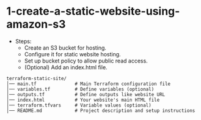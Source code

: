 # 1-create-a-static-website-using-amazon-s3
 
- Steps:
    - Create an S3 bucket for hosting.
    - Configure it for static website hosting.
    - Set up bucket policy to allow public read access.
    - (Optional) Add an index.html file.

```
terraform-static-site/
│── main.tf              # Main Terraform configuration file
│── variables.tf         # Define variables (optional)
│── outputs.tf           # Define outputs like website URL
│── index.html           # Your website's main HTML file
│── terraform.tfvars     # Variable values (optional)
│── README.md            # Project description and setup instructions
```



